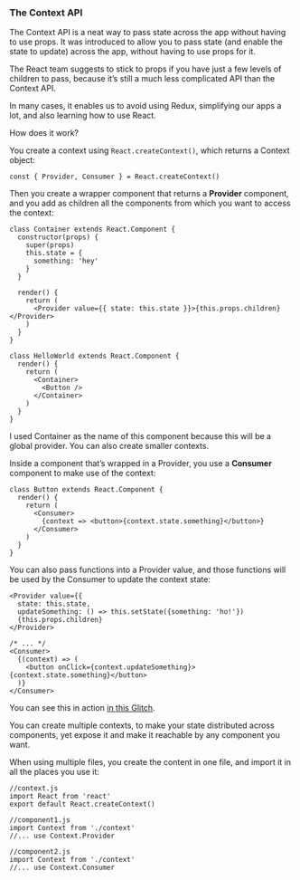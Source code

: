 ### The Context API

The Context API is a
neat way to pass state across the app without having to use props. It
was introduced to allow you to pass state (and enable the state to
update) across the app, without having to use props for it.

The
React team suggests to stick to props if you have just a few levels of
children to pass, because it’s still a much less complicated API than
the Context API.

In many cases, it enables us to avoid using Redux, simplifying our apps a lot, and also learning how to use React.

How does it work?

You create a context using `React.createContext()`, which returns a Context object:

```
const { Provider, Consumer } = React.createContext()
```

Then you create a wrapper component that returns a **Provider** component, and you add as children all the components from which you want to access the context:

```
class Container extends React.Component {
  constructor(props) {
    super(props)
    this.state = {
      something: 'hey'
    }
  }
  
  render() {
    return (
      <Provider value={{ state: this.state }}>{this.props.children}</Provider>
    )
  }
}

class HelloWorld extends React.Component {
  render() {
    return (
      <Container>
        <Button />
      </Container>
    )
  }
}
```

I used Container as the name of this component because this will be a global provider. You can also create smaller contexts.

Inside a component that’s wrapped in a Provider, you use a **Consumer** component to make use of the context:

```
class Button extends React.Component {
  render() {
    return (
      <Consumer>
        {context => <button>{context.state.something}</button>}
      </Consumer>
    )
  }
}
```

You can also pass functions into a Provider value, and those functions will be used by the Consumer to update the context state:

```
<Provider value={{
  state: this.state,
  updateSomething: () => this.setState({something: 'ho!'})
  {this.props.children}
</Provider>

/* ... */
<Consumer>
  {(context) => (
    <button onClick={context.updateSomething}>{context.state.something}</button>
  )}
</Consumer>
```

You can see this in action [in this Glitch](https://glitch.com/edit/#!/flavio-react-context-api-example?path=app/components/HelloWorld.jsx).

You can create multiple contexts, to make your state distributed across
components, yet expose it and make it reachable by any component you
want.

When using multiple files, you create the content in one file, and import it in all the places you use it:

```
//context.js
import React from 'react'
export default React.createContext()

//component1.js
import Context from './context'
//... use Context.Provider

//component2.js
import Context from './context'
//... use Context.Consumer
```
